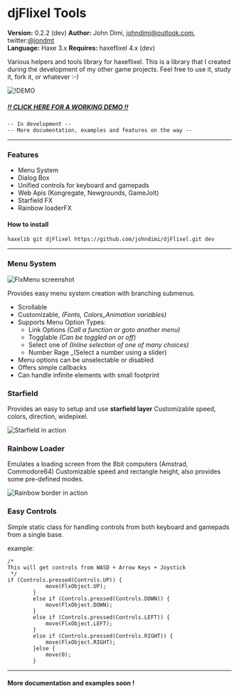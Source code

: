 djFlixel Tools
==============
**Version:** 0.2.2 (dev)
**Author:** John Dimi, <johndimi@outlook.com>, twitter:[@jondmt](https://twitter.com/jondmt)  
**Language:** Haxe 3.x
**Requires:** haxeflixel 4.x (dev)

Various helpers and tools library for haxeflixel. This is a library that I created during the development of my other game projects. Feel free to use it, study it, fork it, or whatever :-)

![!DEMO](http://i.imgur.com/7kvDufP.png)
#####  [!! CLICK HERE FOR A WORKING DEMO !!](http://bit.ly/djflx)

```
-- In development -- 
-- More documentation, examples and features on the way --
```

----------

### Features

 - Menu System
 - Dialog Box
 - Unified controls for keyboard and gamepads
 - Web Apis (Kongregate, Newgrounds, GameJolt)
 - Starfield FX
 - Rainbow loaderFX 
 
#### How to install


```haxelib git djFlixel https://github.com/johndimi/djFlixel.git dev```


--------

### Menu System

![FlxMenu screenshot](http://i.imgur.com/QpJExaG.png)

Provides easy menu system creation with branching submenus.
- Scrollable
- Customizable, _(Fonts, Colors_Animation variables)_
- Supports Menu Option Types:
	- Link Options _(Call a function or goto another menu)_
	- Togglable _(Can be toggled on or off)_
	- Select one of _(Inline selection of one of many choices)_
	- Number Rage _(Select a number using a slider)
- Menu options can be unselectable or disabled
- Offers simple callbacks 
- Can handle infinite elements with small footprint


### Starfield
Provides an easy to setup and use __starfield layer__
Customizable speed, colors, direction, widepixel.

![Starfield in action](http://i.imgur.com/YXD2mUk.gif)

### Rainbow Loader
Emulates a loading screen from the 8bit computers (Amstrad, Commodore64)
Customizable speed and rectangle height, also provides some pre-defined modes.

![Rainbow border in action](http://i.imgur.com/YTjwLWL.gif)


### Easy Controls

Simple static class for handling controls from both keyboard and gamepads from a single base.

example:
```
/*  
This will get controls from WASD + Arrow Keys + Joystick
 */
if (Controls.pressed(Controls.UP)) {
			move(FlxObject.UP);
		}
		else if (Controls.pressed(Controls.DOWN)) {
			move(FlxObject.DOWN);
		}
		else if (Controls.pressed(Controls.LEFT)) {
			move(FlxObject.LEFT);
		}
		else if (Controls.pressed(Controls.RIGHT)) {
			move(FlxObject.RIGHT);
		}else {
			move(0);
		}
```

--------

#### More documentation and examples soon !

